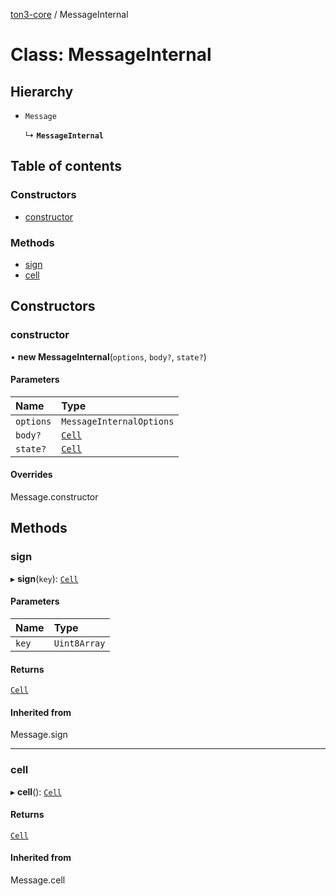 [ton3-core](../README.md) / MessageInternal

# Class: MessageInternal

## Hierarchy

- `Message`

  ↳ **`MessageInternal`**

## Table of contents

### Constructors

- [constructor](MessageInternal.md#constructor)

### Methods

- [sign](MessageInternal.md#sign)
- [cell](MessageInternal.md#cell)

## Constructors

### constructor

• **new MessageInternal**(`options`, `body?`, `state?`)

#### Parameters

| Name | Type |
| :------ | :------ |
| `options` | `MessageInternalOptions` |
| `body?` | [`Cell`](Cell.md) |
| `state?` | [`Cell`](Cell.md) |

#### Overrides

Message.constructor

## Methods

### sign

▸ **sign**(`key`): [`Cell`](Cell.md)

#### Parameters

| Name | Type |
| :------ | :------ |
| `key` | `Uint8Array` |

#### Returns

[`Cell`](Cell.md)

#### Inherited from

Message.sign

___

### cell

▸ **cell**(): [`Cell`](Cell.md)

#### Returns

[`Cell`](Cell.md)

#### Inherited from

Message.cell
